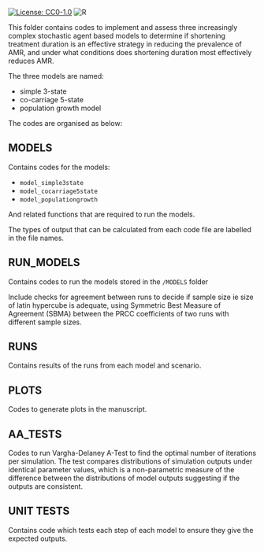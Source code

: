 [![License: CC0-1.0](https://licensebuttons.net/l/zero/1.0/88x31.png)](http://creativecommons.org/publicdomain/zero/1.0/) ![R](https://img.shields.io/badge/R-%23276DC3.svg?style=for-the-badge&logo=r&logoColor=white)

This folder contains codes to implement and assess three increasingly complex stochastic agent based models to determine if shortening treatment duration is an effective strategy in reducing the prevalence of AMR, and under what conditions does shortening duration most effectively reduces AMR. 

The three models are named: 

- simple 3-state
- co-carriage 5-state 
- population growth model

The codes are organised as below: 

## MODELS
Contains codes for the models: 

- `model_simple3state`
- `model_cocarriage5state`
- `model_populationgrowth`

And related functions that are required to run the models.

The types of output that can be calculated from each code file are labelled in the file names.


## RUN_MODELS
Contains codes to run the models stored in the `/MODELS` folder 

Include checks for agreement between runs to decide if sample size ie size of latin hypercube is adequate, using Symmetric Best Measure of Agreement (SBMA) between the PRCC coefficients of two runs with different sample sizes.


## RUNS
Contains results of the runs from each model and scenario.

## PLOTS
Codes to generate plots in the manuscript.

## AA_TESTS
Codes to run Vargha-Delaney A-Test to find the optimal number of iterations per simulation. 
The test compares distributions of simulation outputs under identical parameter values, which is a non-parametric measure of the difference between the distributions of model outputs suggesting if the outputs are consistent.

## UNIT TESTS
Contains code which tests each step of each model to ensure they give the expected outputs.
